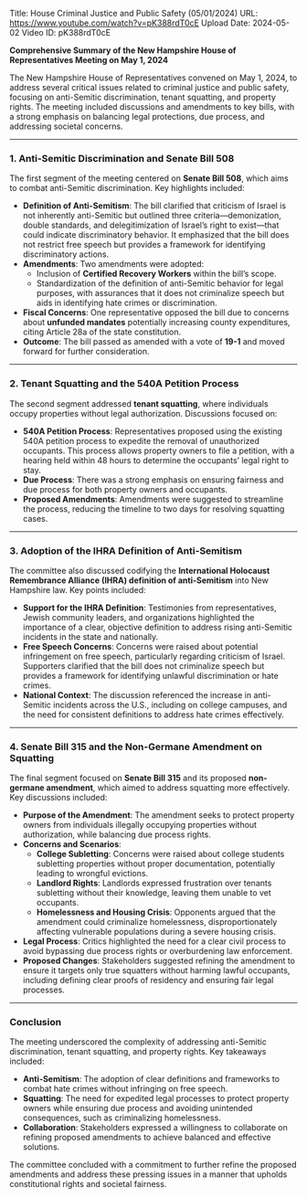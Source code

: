 Title: House Criminal Justice and Public Safety (05/01/2024)
URL: https://www.youtube.com/watch?v=pK388rdT0cE
Upload Date: 2024-05-02
Video ID: pK388rdT0cE

**Comprehensive Summary of the New Hampshire House of Representatives Meeting on May 1, 2024**

The New Hampshire House of Representatives convened on May 1, 2024, to address several critical issues related to criminal justice and public safety, focusing on anti-Semitic discrimination, tenant squatting, and property rights. The meeting included discussions and amendments to key bills, with a strong emphasis on balancing legal protections, due process, and addressing societal concerns.

---

### **1. Anti-Semitic Discrimination and Senate Bill 508**
The first segment of the meeting centered on **Senate Bill 508**, which aims to combat anti-Semitic discrimination. Key highlights included:
- **Definition of Anti-Semitism**: The bill clarified that criticism of Israel is not inherently anti-Semitic but outlined three criteria—demonization, double standards, and delegitimization of Israel’s right to exist—that could indicate discriminatory behavior. It emphasized that the bill does not restrict free speech but provides a framework for identifying discriminatory actions.
- **Amendments**: Two amendments were adopted:
  - Inclusion of **Certified Recovery Workers** within the bill’s scope.
  - Standardization of the definition of anti-Semitic behavior for legal purposes, with assurances that it does not criminalize speech but aids in identifying hate crimes or discrimination.
- **Fiscal Concerns**: One representative opposed the bill due to concerns about **unfunded mandates** potentially increasing county expenditures, citing Article 28a of the state constitution.
- **Outcome**: The bill passed as amended with a vote of **19-1** and moved forward for further consideration.

---

### **2. Tenant Squatting and the 540A Petition Process**
The second segment addressed **tenant squatting**, where individuals occupy properties without legal authorization. Discussions focused on:
- **540A Petition Process**: Representatives proposed using the existing 540A petition process to expedite the removal of unauthorized occupants. This process allows property owners to file a petition, with a hearing held within 48 hours to determine the occupants’ legal right to stay.
- **Due Process**: There was a strong emphasis on ensuring fairness and due process for both property owners and occupants.
- **Proposed Amendments**: Amendments were suggested to streamline the process, reducing the timeline to two days for resolving squatting cases.

---

### **3. Adoption of the IHRA Definition of Anti-Semitism**
The committee also discussed codifying the **International Holocaust Remembrance Alliance (IHRA) definition of anti-Semitism** into New Hampshire law. Key points included:
- **Support for the IHRA Definition**: Testimonies from representatives, Jewish community leaders, and organizations highlighted the importance of a clear, objective definition to address rising anti-Semitic incidents in the state and nationally.
- **Free Speech Concerns**: Concerns were raised about potential infringement on free speech, particularly regarding criticism of Israel. Supporters clarified that the bill does not criminalize speech but provides a framework for identifying unlawful discrimination or hate crimes.
- **National Context**: The discussion referenced the increase in anti-Semitic incidents across the U.S., including on college campuses, and the need for consistent definitions to address hate crimes effectively.

---

### **4. Senate Bill 315 and the Non-Germane Amendment on Squatting**
The final segment focused on **Senate Bill 315** and its proposed **non-germane amendment**, which aimed to address squatting more effectively. Key discussions included:
- **Purpose of the Amendment**: The amendment seeks to protect property owners from individuals illegally occupying properties without authorization, while balancing due process rights.
- **Concerns and Scenarios**:
  - **College Subletting**: Concerns were raised about college students subletting properties without proper documentation, potentially leading to wrongful evictions.
  - **Landlord Rights**: Landlords expressed frustration over tenants subletting without their knowledge, leaving them unable to vet occupants.
  - **Homelessness and Housing Crisis**: Opponents argued that the amendment could criminalize homelessness, disproportionately affecting vulnerable populations during a severe housing crisis.
- **Legal Process**: Critics highlighted the need for a clear civil process to avoid bypassing due process rights or overburdening law enforcement.
- **Proposed Changes**: Stakeholders suggested refining the amendment to ensure it targets only true squatters without harming lawful occupants, including defining clear proofs of residency and ensuring fair legal processes.

---

### **Conclusion**
The meeting underscored the complexity of addressing anti-Semitic discrimination, tenant squatting, and property rights. Key takeaways included:
- **Anti-Semitism**: The adoption of clear definitions and frameworks to combat hate crimes without infringing on free speech.
- **Squatting**: The need for expedited legal processes to protect property owners while ensuring due process and avoiding unintended consequences, such as criminalizing homelessness.
- **Collaboration**: Stakeholders expressed a willingness to collaborate on refining proposed amendments to achieve balanced and effective solutions.

The committee concluded with a commitment to further refine the proposed amendments and address these pressing issues in a manner that upholds constitutional rights and societal fairness.